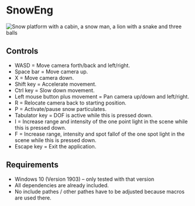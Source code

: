 # SnowEng
![Snow platform with a cabin, a snow man, a lion with a snake and three balls](https://user-images.githubusercontent.com/18394014/68080869-794e2700-fe04-11e9-8907-5665254e6c10.png)
## Controls
- WASD = Move camera forth/back and left/right.
- Space bar = Move camera up.
- X = Move camera down.
- Shift key = Accelerate movement.
- Ctrl key = Slow down movement. 
- Left mouse button plus movement = Pan camera up/down and left/right.
- R = Relocate camera back to starting position.
- P = Activate/pause snow particulates.
- Tabulator key = DOF is active while this is pressed down.
- I = Increase range and intensity of the one point light in the scene while this is pressed down.
- F = Increase range, intensity and spot fallof of the one spot light in the scene while this is pressed down.
- Escape key = Exit the application.
## Requirements
- Windows 10 (Version 1903) – only tested with that version
- All dependencies are already included.
- No include pathes / other pathes have to be adjusted because macros are used there.
